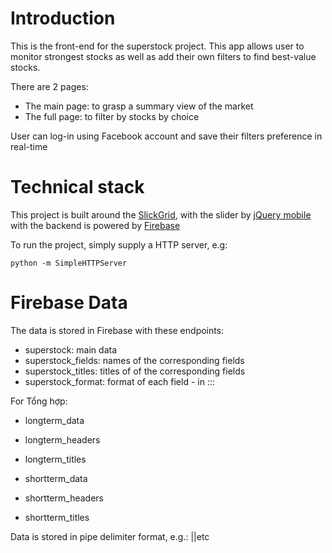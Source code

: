 # Introduction

This is the front-end for the superstock project. This app allows user to monitor strongest stocks as well as add their own filters to find best-value stocks.

There are 2 pages:
- The main page: to grasp a summary view of the market
- The full page: to filter by stocks by choice

User can log-in using Facebook account and save their filters preference in real-time

# Technical stack
This project is built around the [SlickGrid](https://github.com/mleibman/SlickGrid), with the slider by [jQuery mobile](https://demos.jquerymobile.com/1.2.0/docs/forms/slider/) with the backend is powered by [Firebase](https://www.firebase.com)

To run the project, simply supply a HTTP server, e.g:

```
python -m SimpleHTTPServer
```

# Firebase Data

The data is stored in Firebase with these endpoints:
- superstock: main data
- superstock_fields: names of the corresponding fields
- superstock_titles: titles of of the corresponding fields
- superstock_format: format of each field - in <type>:<from>:<value>:<to>

For Tổng hợp:
- longterm_data
- longterm_headers
- longterm_titles

- shortterm_data
- shortterm_headers
- shortterm_titles

Data is stored in pipe delimiter format, e.g.: <field1>|<field2>|<field3>etc
